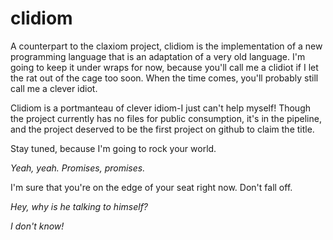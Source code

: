 # clidiom
A counterpart to the claxiom project, clidiom is the implementation of a new programming language that is an adaptation of a very old language. I'm going to keep it under wraps for now, because you'll call me a clidiot if I let the rat out of the cage too soon. When the time comes, you'll probably still call me a clever idiot.

Clidiom is a portmanteau of clever idiom-I just can't help myself! Though the project currently has no files for public consumption, it's in the pipeline, and the project deserved to be the first project on github to claim the title.

Stay tuned, because I'm going to rock your world. 

*Yeah, yeah. Promises, promises.*

I'm sure that you're on the edge of your seat right now. Don't fall off.

*Hey, why is he talking to himself?*

*I don't know!*
